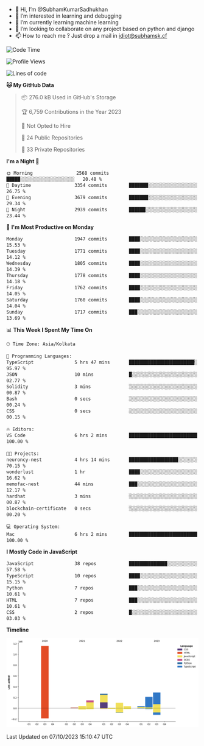 - 👋 Hi, I’m @SubhamKumarSadhukhan
- 👀 I’m interested in learning and debugging
- 🌱 I’m currently learning machine learning
- 💞️ I’m looking to collaborate on any project based on python and django
- 📫 How to reach me ?
      Just drop a mail in idiot@subhamsk.cf

<!---
SubhamKumarSadhukhan/SubhamKumarSadhukhan is a ✨ special ✨ repository because its `README.md` (this file) appears on your GitHub profile.
You can click the Preview link to take a look at your changes.
--->


<!--START_SECTION:waka-->
![Code Time](http://img.shields.io/badge/Code%20Time-1%2C588%20hrs%2032%20mins-blue)

![Profile Views](http://img.shields.io/badge/Profile%20Views-21-blue)

![Lines of code](https://img.shields.io/badge/From%20Hello%20World%20I%27ve%20Written-2.3%20million%20lines%20of%20code-blue)

**🐱 My GitHub Data** 

> 📦 276.0 kB Used in GitHub's Storage 
 > 
> 🏆 6,759 Contributions in the Year 2023
 > 
> 🚫 Not Opted to Hire
 > 
> 📜 24 Public Repositories 
 > 
> 🔑 33 Private Repositories 
 > 
**I'm a Night 🦉** 

```text
🌞 Morning                2568 commits        █████░░░░░░░░░░░░░░░░░░░░   20.48 % 
🌆 Daytime                3354 commits        ███████░░░░░░░░░░░░░░░░░░   26.75 % 
🌃 Evening                3679 commits        ███████░░░░░░░░░░░░░░░░░░   29.34 % 
🌙 Night                  2939 commits        ██████░░░░░░░░░░░░░░░░░░░   23.44 % 
```
📅 **I'm Most Productive on Monday** 

```text
Monday                   1947 commits        ████░░░░░░░░░░░░░░░░░░░░░   15.53 % 
Tuesday                  1771 commits        ████░░░░░░░░░░░░░░░░░░░░░   14.12 % 
Wednesday                1805 commits        ████░░░░░░░░░░░░░░░░░░░░░   14.39 % 
Thursday                 1778 commits        ████░░░░░░░░░░░░░░░░░░░░░   14.18 % 
Friday                   1762 commits        ████░░░░░░░░░░░░░░░░░░░░░   14.05 % 
Saturday                 1760 commits        ████░░░░░░░░░░░░░░░░░░░░░   14.04 % 
Sunday                   1717 commits        ███░░░░░░░░░░░░░░░░░░░░░░   13.69 % 
```


📊 **This Week I Spent My Time On** 

```text
🕑︎ Time Zone: Asia/Kolkata

💬 Programming Languages: 
TypeScript               5 hrs 47 mins       ████████████████████████░   95.97 % 
JSON                     10 mins             █░░░░░░░░░░░░░░░░░░░░░░░░   02.77 % 
Solidity                 3 mins              ░░░░░░░░░░░░░░░░░░░░░░░░░   00.87 % 
Bash                     0 secs              ░░░░░░░░░░░░░░░░░░░░░░░░░   00.24 % 
CSS                      0 secs              ░░░░░░░░░░░░░░░░░░░░░░░░░   00.15 % 

🔥 Editors: 
VS Code                  6 hrs 2 mins        █████████████████████████   100.00 % 

🐱‍💻 Projects: 
neuroncy-nest            4 hrs 14 mins       ██████████████████░░░░░░░   70.15 % 
wonderlust               1 hr                ████░░░░░░░░░░░░░░░░░░░░░   16.62 % 
memofac-nest             44 mins             ███░░░░░░░░░░░░░░░░░░░░░░   12.17 % 
hardhat                  3 mins              ░░░░░░░░░░░░░░░░░░░░░░░░░   00.87 % 
blockchain-certificate   0 secs              ░░░░░░░░░░░░░░░░░░░░░░░░░   00.20 % 

💻 Operating System: 
Mac                      6 hrs 2 mins        █████████████████████████   100.00 % 
```

**I Mostly Code in JavaScript** 

```text
JavaScript               38 repos            ██████████████░░░░░░░░░░░   57.58 % 
TypeScript               10 repos            ████░░░░░░░░░░░░░░░░░░░░░   15.15 % 
Python                   7 repos             ███░░░░░░░░░░░░░░░░░░░░░░   10.61 % 
HTML                     7 repos             ███░░░░░░░░░░░░░░░░░░░░░░   10.61 % 
CSS                      2 repos             █░░░░░░░░░░░░░░░░░░░░░░░░   03.03 % 
```



**Timeline**

![Lines of Code chart](https://raw.githubusercontent.com/SubhamKumarSadhukhan/SubhamKumarSadhukhan/main/assets/bar_graph.png)


 Last Updated on 07/10/2023 15:10:47 UTC
<!--END_SECTION:waka-->
